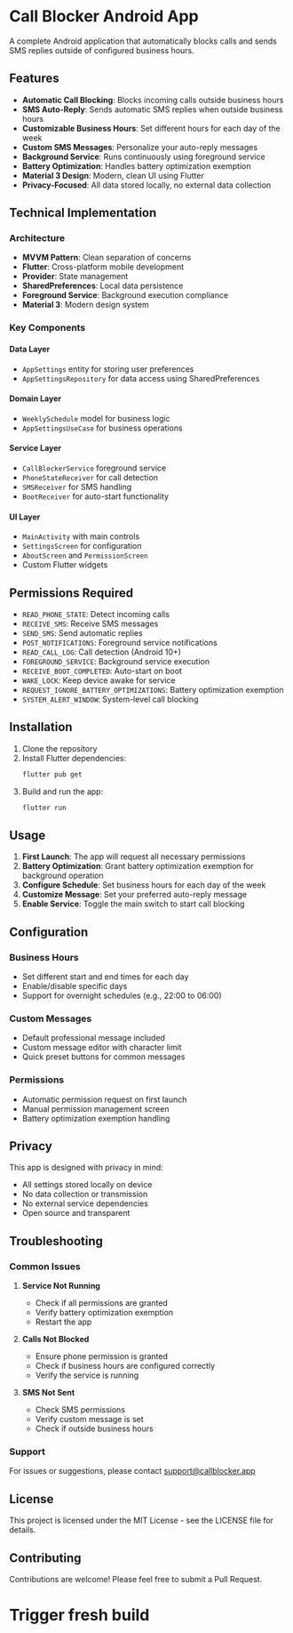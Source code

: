 # Call Blocker Android App

A complete Android application that automatically blocks calls and sends SMS replies outside of configured business hours.

## Features

- **Automatic Call Blocking**: Blocks incoming calls outside business hours
- **SMS Auto-Reply**: Sends automatic SMS replies when outside business hours
- **Customizable Business Hours**: Set different hours for each day of the week
- **Custom SMS Messages**: Personalize your auto-reply messages
- **Background Service**: Runs continuously using foreground service
- **Battery Optimization**: Handles battery optimization exemption
- **Material 3 Design**: Modern, clean UI using Flutter
- **Privacy-Focused**: All data stored locally, no external data collection

## Technical Implementation

### Architecture
- **MVVM Pattern**: Clean separation of concerns
- **Flutter**: Cross-platform mobile development
- **Provider**: State management
- **SharedPreferences**: Local data persistence
- **Foreground Service**: Background execution compliance
- **Material 3**: Modern design system

### Key Components

#### Data Layer
- `AppSettings` entity for storing user preferences
- `AppSettingsRepository` for data access using SharedPreferences

#### Domain Layer
- `WeeklySchedule` model for business logic
- `AppSettingsUseCase` for business operations

#### Service Layer
- `CallBlockerService` foreground service
- `PhoneStateReceiver` for call detection
- `SMSReceiver` for SMS handling
- `BootReceiver` for auto-start functionality

#### UI Layer
- `MainActivity` with main controls
- `SettingsScreen` for configuration
- `AboutScreen` and `PermissionScreen`
- Custom Flutter widgets

## Permissions Required

- `READ_PHONE_STATE`: Detect incoming calls
- `RECEIVE_SMS`: Receive SMS messages
- `SEND_SMS`: Send automatic replies
- `POST_NOTIFICATIONS`: Foreground service notifications
- `READ_CALL_LOG`: Call detection (Android 10+)
- `FOREGROUND_SERVICE`: Background service execution
- `RECEIVE_BOOT_COMPLETED`: Auto-start on boot
- `WAKE_LOCK`: Keep device awake for service
- `REQUEST_IGNORE_BATTERY_OPTIMIZATIONS`: Battery optimization exemption
- `SYSTEM_ALERT_WINDOW`: System-level call blocking

## Installation

1. Clone the repository
2. Install Flutter dependencies:
   ```bash
   flutter pub get
   ```
3. Build and run the app:
   ```bash
   flutter run
   ```

## Usage

1. **First Launch**: The app will request all necessary permissions
2. **Battery Optimization**: Grant battery optimization exemption for background operation
3. **Configure Schedule**: Set business hours for each day of the week
4. **Customize Message**: Set your preferred auto-reply message
5. **Enable Service**: Toggle the main switch to start call blocking

## Configuration

### Business Hours
- Set different start and end times for each day
- Enable/disable specific days
- Support for overnight schedules (e.g., 22:00 to 06:00)

### Custom Messages
- Default professional message included
- Custom message editor with character limit
- Quick preset buttons for common messages

### Permissions
- Automatic permission request on first launch
- Manual permission management screen
- Battery optimization exemption handling

## Privacy

This app is designed with privacy in mind:
- All settings stored locally on device
- No data collection or transmission
- No external service dependencies
- Open source and transparent

## Troubleshooting

### Common Issues

1. **Service Not Running**
   - Check if all permissions are granted
   - Verify battery optimization exemption
   - Restart the app

2. **Calls Not Blocked**
   - Ensure phone permission is granted
   - Check if business hours are configured correctly
   - Verify the service is running

3. **SMS Not Sent**
   - Check SMS permissions
   - Verify custom message is set
   - Check if outside business hours

### Support

For issues or suggestions, please contact support@callblocker.app

## License

This project is licensed under the MIT License - see the LICENSE file for details.

## Contributing

Contributions are welcome! Please feel free to submit a Pull Request.

# Trigger fresh build

<!-- Build trigger Sun Oct  5 10:00:08 PM UTC 2025 -->
